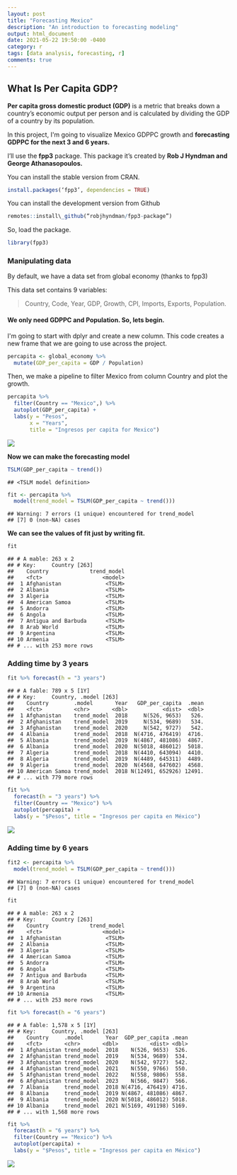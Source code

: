 ```yaml
---
layout: post
title: "Forecasting Mexico"
description: "An introduction to forecasting modeling"
output: html_document
date: 2021-05-22 19:50:00 -0400
category: r
tags: [data analysis, forecasting, r]
comments: true
---
```



## What Is Per Capita GDP? 

**Per capita gross domestic product (GDP)** is a metric that breaks down a country’s economic output per person and is calculated by dividing the GDP of a country by its population.

In this project, I'm going to visualize Mexico GDPPC growth and **forecasting GDPPC for the next 3 and 6 years.**

I’ll use the **fpp3** package. This package it’s created by **Rob J Hyndman and George Athanasopoulos.**

You can install the stable version from CRAN.

``` r
install.packages(‘fpp3’, dependencies = TRUE)
```

You can install the development version from Github

``` r
remotes::install\_github(“robjhyndman/fpp3-package”)
```

So, load the package.

``` r
library(fpp3)
```


### Manipulating data

By default, we have a data set from global economy (thanks to fpp3)

This data set contains 9 variables:

> Country, Code, Year, GDP, Growth, CPI, Imports, Exports, Population.

#### We only need GDPPC and Population. So, lets begin.

I'm going to start with dplyr and create a new column. This code creates a new frame that we are going to use across the project.

``` r
percapita <- global_economy %>%
  mutate(GDP_per_capita = GDP / Population)
```

Then, we make a pipeline to filter Mexico from column Country and plot the growth.

``` r
percapita %>%
  filter(Country == "Mexico",) %>%
  autoplot(GDP_per_capita) +
  labs(y = "Pesos",
       x = "Years",
       title = "Ingresos per capita for Mexico")
```

![](/images/chunk%201.png)<!-- -->

**Now we can make the forecasting model**

``` r
TSLM(GDP_per_capita ~ trend())
```

    ## <TSLM model definition>

``` r
fit <- percapita %>%
  model(trend_model = TSLM(GDP_per_capita ~ trend()))
```

    ## Warning: 7 errors (1 unique) encountered for trend_model
    ## [7] 0 (non-NA) cases


**We can see the values of fit just by writing fit.**

``` r
fit
```

    ## # A mable: 263 x 2
    ## # Key:     Country [263]
    ##    Country             trend_model
    ##    <fct>                   <model>
    ##  1 Afghanistan              <TSLM>
    ##  2 Albania                  <TSLM>
    ##  3 Algeria                  <TSLM>
    ##  4 American Samoa           <TSLM>
    ##  5 Andorra                  <TSLM>
    ##  6 Angola                   <TSLM>
    ##  7 Antigua and Barbuda      <TSLM>
    ##  8 Arab World               <TSLM>
    ##  9 Argentina                <TSLM>
    ## 10 Armenia                  <TSLM>
    ## # ... with 253 more rows


### Adding time by 3 years


``` r
fit %>% forecast(h = "3 years")
```

    ## # A fable: 789 x 5 [1Y]
    ## # Key:     Country, .model [263]
    ##    Country        .model       Year   GDP_per_capita  .mean
    ##    <fct>          <chr>       <dbl>           <dist>  <dbl>
    ##  1 Afghanistan    trend_model  2018     N(526, 9653)   526.
    ##  2 Afghanistan    trend_model  2019     N(534, 9689)   534.
    ##  3 Afghanistan    trend_model  2020     N(542, 9727)   542.
    ##  4 Albania        trend_model  2018  N(4716, 476419)  4716.
    ##  5 Albania        trend_model  2019  N(4867, 481086)  4867.
    ##  6 Albania        trend_model  2020  N(5018, 486012)  5018.
    ##  7 Algeria        trend_model  2018  N(4410, 643094)  4410.
    ##  8 Algeria        trend_model  2019  N(4489, 645311)  4489.
    ##  9 Algeria        trend_model  2020  N(4568, 647602)  4568.
    ## 10 American Samoa trend_model  2018 N(12491, 652926) 12491.
    ## # ... with 779 more rows

``` r
fit %>%
  forecast(h = "3 years") %>%
  filter(Country == "Mexico") %>%
  autoplot(percapita) +
  labs(y = "$Pesos", title = "Ingresos per capita en México")
```

![](/images/chunk%202.png)<!-- -->




### Adding time by 6 years 
``` r
fit2 <- percapita %>%
  model(trend_model = TSLM(GDP_per_capita ~ trend()))
```

    ## Warning: 7 errors (1 unique) encountered for trend_model
    ## [7] 0 (non-NA) cases

``` r
fit
```

    ## # A mable: 263 x 2
    ## # Key:     Country [263]
    ##    Country             trend_model
    ##    <fct>                   <model>
    ##  1 Afghanistan              <TSLM>
    ##  2 Albania                  <TSLM>
    ##  3 Algeria                  <TSLM>
    ##  4 American Samoa           <TSLM>
    ##  5 Andorra                  <TSLM>
    ##  6 Angola                   <TSLM>
    ##  7 Antigua and Barbuda      <TSLM>
    ##  8 Arab World               <TSLM>
    ##  9 Argentina                <TSLM>
    ## 10 Armenia                  <TSLM>
    ## # ... with 253 more rows




``` r
fit %>% forecast(h = "6 years")
```

    ## # A fable: 1,578 x 5 [1Y]
    ## # Key:     Country, .model [263]
    ##    Country     .model       Year  GDP_per_capita .mean
    ##    <fct>       <chr>       <dbl>          <dist> <dbl>
    ##  1 Afghanistan trend_model  2018    N(526, 9653)  526.
    ##  2 Afghanistan trend_model  2019    N(534, 9689)  534.
    ##  3 Afghanistan trend_model  2020    N(542, 9727)  542.
    ##  4 Afghanistan trend_model  2021    N(550, 9766)  550.
    ##  5 Afghanistan trend_model  2022    N(558, 9806)  558.
    ##  6 Afghanistan trend_model  2023    N(566, 9847)  566.
    ##  7 Albania     trend_model  2018 N(4716, 476419) 4716.
    ##  8 Albania     trend_model  2019 N(4867, 481086) 4867.
    ##  9 Albania     trend_model  2020 N(5018, 486012) 5018.
    ## 10 Albania     trend_model  2021 N(5169, 491198) 5169.
    ## # ... with 1,568 more rows

``` r
fit %>%
  forecast(h = "6 years") %>%
  filter(Country == "Mexico") %>%
  autoplot(percapita) +
  labs(y = "$Pesos", title = "Ingresos per capita en México")
```

![](/images/chunk%203.png)<!-- -->
